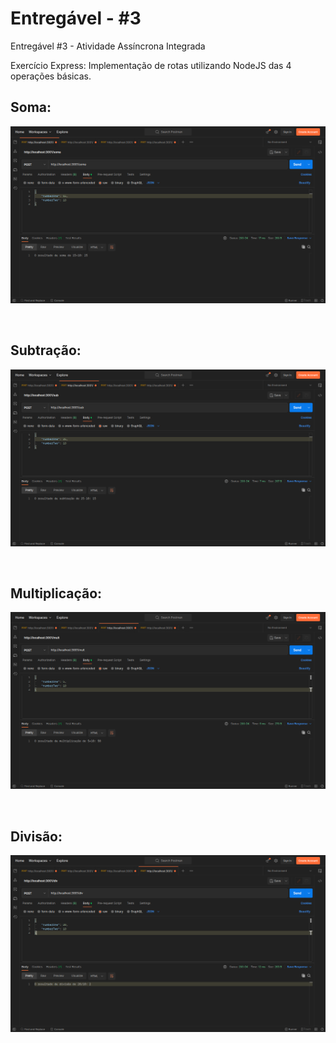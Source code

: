 # Entregável - #3
Entregável #3 - Atividade Assíncrona Integrada
<p>Exercício Express: Implementação de rotas utilizando NodeJS das 4 operações básicas.</p>

<h2>Soma:</h2>
<p align="center"><img src="./assets/soma.png"></p><br/>

<h2>Subtração:</h2>
<p align="center"><img src="./assets/sub.png"></p><br/>

<h2>Multiplicação:</h2>
<p align="center"><img src="./assets/mult.png"></p><br/>

<h2>Divisão:</h2>
<p align="center"><img src="./assets/div.png"></p><br/>
